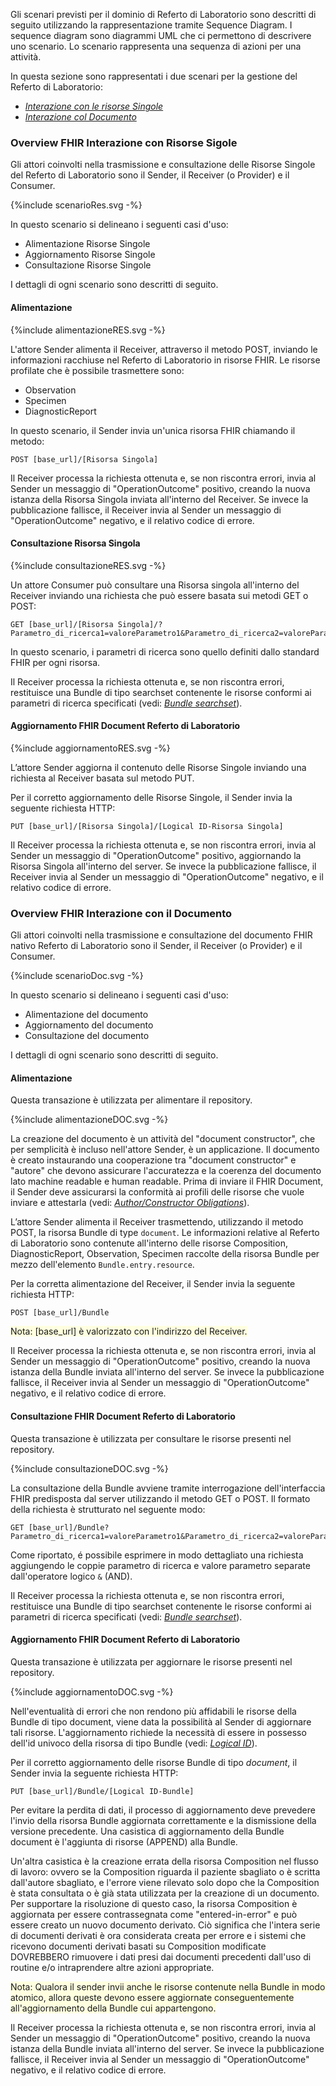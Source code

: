 Gli scenari previsti per il dominio di Referto di Laboratorio sono descritti di seguito utilizzando la rappresentazione tramite Sequence Diagram. 
I sequence diagram sono diagrammi UML che ci permettono di descrivere uno scenario. Lo scenario rappresenta una sequenza di azioni per una attività.

In questa sezione sono rappresentati i due scenari per la gestione del Referto di Laboratorio:
- *[Interazione con le risorse Singole](./scenario.html#overview-fhir-interazione-con-risorse-sigole)*
- *[Interazione col Documento](./scenario.html#overview-fhir-interazione-con-il-documento)*

### Overview FHIR Interazione con Risorse Sigole
Gli attori coinvolti nella trasmissione e consultazione delle Risorse Singole del Referto di Laboratorio sono il Sender, il Receiver (o Provider) e il Consumer.

<p>{%include scenarioRes.svg -%}</p>

In questo scenario si delineano i seguenti casi d'uso:
- Alimentazione Risorse Singole
- Aggiornamento Risorse Singole
- Consultazione Risorse Singole

I dettagli di ogni scenario sono descritti di seguito.
#### Alimentazione 

<p>{%include alimentazioneRES.svg -%}</p>

L'attore Sender alimenta il Receiver, attraverso il metodo POST, inviando le informazioni racchiuse nel Referto di Laboratorio in risorse FHIR. Le risorse profilate che è possibile trasmettere sono:
- Observation
- Specimen
- DiagnosticReport

In questo scenario, il Sender invia un'unica risorsa FHIR chiamando il metodo: 

```
POST [base_url]/[Risorsa Singola]
```

Il Receiver processa la richiesta ottenuta e, se non riscontra errori, invia al Sender un messaggio di "OperationOutcome" positivo, creando la nuova istanza della Risorsa Singola inviata all'interno del Receiver. Se invece la pubblicazione fallisce, il Receiver invia al Sender un messaggio di "OperationOutcome" negativo, e il relativo codice di errore.

#### Consultazione Risorsa Singola

<p>{%include consultazioneRES.svg -%}</p>

Un attore Consumer può consultare una Risorsa singola all'interno del Receiver inviando una richiesta che può essere basata sui metodi GET o POST:

```
GET [base_url]/[Risorsa Singola]/?Parametro_di_ricerca1=valoreParametro1&Parametro_di_ricerca2=valoreParametro2&...
```
In questo scenario, i parametri di ricerca sono quello definiti dallo standard FHIR per ogni risorsa.

Il Receiver processa la richiesta ottenuta e, se non riscontra errori, restituisce una Bundle di tipo searchset contenente le risorse conformi ai parametri di ricerca specificati (vedi: *[Bundle searchset](https://hl7.org/fhir/R4/http.html#search)*). 

#### Aggiornamento FHIR Document Referto di Laboratorio

<p>{%include aggiornamentoRES.svg -%}</p>

L’attore Sender aggiorna il contenuto delle Risorse Singole inviando una richiesta al Receiver basata sul metodo PUT.

Per il corretto aggiornamento delle Risorse Singole, il Sender invia la seguente richiesta HTTP:

```
PUT [base_url]/[Risorsa Singola]/[Logical ID-Risorsa Singola]
```

Il Receiver processa la richiesta ottenuta e, se non riscontra errori, invia al Sender un messaggio di "OperationOutcome" positivo, aggiornando la Risorsa Singola  all'interno del server. Se invece la pubblicazione fallisce, il Receiver invia al Sender un messaggio di "OperationOutcome" negativo, e il relativo codice di errore.

### Overview FHIR Interazione con il Documento

Gli attori coinvolti nella trasmissione e consultazione del documento FHIR nativo Referto di Laboratorio sono il Sender, il Receiver (o Provider) e il Consumer.

<p>{%include scenarioDoc.svg -%}</p>

In questo scenario si delineano i seguenti casi d'uso:
- Alimentazione del documento
- Aggiornamento del documento
- Consultazione del documento

I dettagli di ogni scenario sono descritti di seguito.
#### Alimentazione 
Questa transazione è utilizzata per alimentare il repository.
<p>{%include alimentazioneDOC.svg -%}</p>

La creazione del documento è un attività del "document constructor", che per semplicità è incluso nell'attore Sender, è un applicazione. Il documento è creato instaurando una cooperazione tra "document constructor" e "autore" che devono assicurare l'accuratezza e la coerenza del documento lato machine readable e human readable. Prima di inviare il FHIR Document, il Sender deve assicurarsi la conformità ai profili delle risorse che vuole inviare e attestarla (vedi: *[Author/Constructor Obligations](https://www.hl7.org/fhir/documents.html#3.4.3.1)*). 

L’attore Sender alimenta il Receiver trasmettendo, utilizzando il metodo POST, la risorsa Bundle di type `document`. Le informazioni relative al Referto di Laboratorio sono contenute all'interno delle risorse Composition, DiagnosticReport, Observation, Specimen raccolte della risorsa Bundle per mezzo dell'elemento `Bundle.entry.resource`.

Per la corretta alimentazione del Receiver, il Sender invia la seguente richiesta HTTP:

```
POST [base_url]/Bundle
```
<span style="background-color: LightYellow;">Nota: [base_url] è valorizzato con l'indirizzo del Receiver.</span>


Il Receiver processa la richiesta ottenuta e, se non riscontra errori, invia al Sender un messaggio di "OperationOutcome" positivo, creando la nuova istanza della Bundle inviata all'interno del server. Se invece la pubblicazione fallisce, il Receiver invia al Sender un messaggio di "OperationOutcome" negativo, e il relativo codice di errore.
#### Consultazione FHIR Document Referto di Laboratorio

Questa transazione è utilizzata per consultare le risorse presenti nel repository. 
<p>{%include consultazioneDOC.svg -%}</p>

La consultazione della Bundle avviene tramite interrogazione dell'interfaccia FHIR predisposta dal server utilizzando il metodo GET o POST. Il formato della richiesta è strutturato nel seguente modo:

```
GET [base_url]/Bundle?Parametro_di_ricerca1=valoreParametro1&Parametro_di_ricerca2=valoreParametro2&...
```

Come riportato, é possibile esprimere in modo dettagliato una richiesta aggiungendo le coppie parametro di ricerca e valore parametro separate dall'operatore logico `&` (AND).  

Il Receiver processa la richiesta ottenuta e, se non riscontra errori, restituisce una Bundle di tipo searchset contenente le risorse conformi ai parametri di ricerca specificati (vedi: *[Bundle searchset](https://hl7.org/fhir/R4/http.html#search)*). 
#### Aggiornamento FHIR Document Referto di Laboratorio

Questa transazione è utilizzata per aggiornare le risorse presenti nel repository.
<p>{%include aggiornamentoDOC.svg -%}</p>

Nell'eventualità di errori che non rendono più affidabili le risorse della Bundle di tipo document, viene data la possibilità al Sender di aggiornare tali risorse. 
L'aggiornamento richiede la necessità di essere in possesso dell'id univoco della risorsa di tipo Bundle (vedi: *[Logical ID](https://www.hl7.org/fhir/resource.html#id)*).

Per il corretto aggiornamento delle risorse Bundle di tipo *document*, il Sender invia la seguente richiesta HTTP:

```
PUT [base_url]/Bundle/[Logical ID-Bundle]
```

Per evitare la perdita di dati, il processo di aggiornamento deve prevedere l'invio della risorsa Bundle aggiornata correttamente e la dismissione della versione precedente.
Una casistica di aggiornamento della Bundle document è l'aggiunta di risorse (APPEND) alla Bundle. 

Un'altra casistica è la creazione errata della risorsa Composition nel flusso di lavoro: ovvero se la Composition riguarda il paziente sbagliato o è scritta dall'autore sbagliato, e l'errore viene rilevato solo dopo che la Composition è stata consultata o è già stata utilizzata per la creazione di un documento. 
Per supportare la risoluzione di questo caso, la risorsa Composition è aggiornata per essere contrassegnata come "entered-in-error" e può essere creato un nuovo documento derivato. Ciò significa che l'intera serie di documenti derivati è ora considerata creata per errore e i sistemi che ricevono documenti derivati basati su Composition modificate DOVREBBERO rimuovere i dati presi dai documenti precedenti dall'uso di routine e/o intraprendere altre azioni appropriate. 

<span style="background-color: LightYellow;">Nota: Qualora il sender invii anche le risorse contenute nella Bundle in modo atomico, allora queste devono essere aggiornate conseguentemente all'aggiornamento della Bundle cui appartengono.</span>

Il Receiver processa la richiesta ottenuta e, se non riscontra errori, invia al Sender un messaggio di "OperationOutcome" positivo, creando la nuova istanza della Bundle inviata all'interno del server. Se invece la pubblicazione fallisce, il Receiver invia al Sender un messaggio di "OperationOutcome" negativo, e il relativo codice di errore.